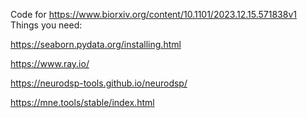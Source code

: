 Code for https://www.biorxiv.org/content/10.1101/2023.12.15.571838v1
Things you need:

  https://seaborn.pydata.org/installing.html

  https://www.ray.io/

  https://neurodsp-tools.github.io/neurodsp/

  https://mne.tools/stable/index.html
